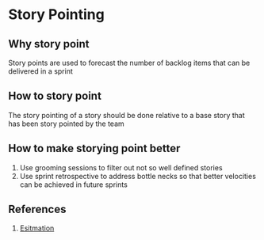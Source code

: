 # Story Pointing

## Why story point

Story points are used to forecast the number of backlog items that can be delivered in a sprint

##  How to story point

The story pointing of a story should be done relative to a base story that has been story pointed by the team

##  How to make storying point better

 1. Use grooming sessions to filter out not so well defined stories
 2. Use sprint retrospective to address bottle necks so that better velocities can be achieved in future sprints


## References

 1. [Esitmation](http://www.agilenutshell.com/episodes/3-estimation)
